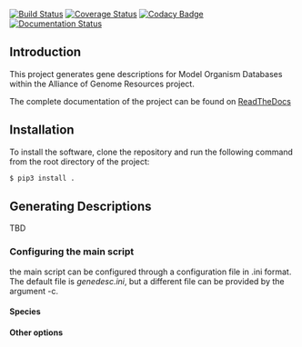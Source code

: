 [![Build Status](https://travis-ci.org/valearna/wb_genedescriptions.svg?branch=master)](https://travis-ci.org/valearna/wb_genedescriptions) [![Coverage Status](https://coveralls.io/repos/github/valearna/wb_genedescriptions/badge.svg?branch=master&service=github)](https://coveralls.io/github/valearna/wb_genedescriptions?branch=master) [![Codacy Badge](https://api.codacy.com/project/badge/Grade/7a999c3a60f44df9a0312fdab82e405c)](https://www.codacy.com/app/valearna/wb_genedescriptions?utm_source=github.com&amp;utm_medium=referral&amp;utm_content=valearna/wb_genedescriptions&amp;utm_campaign=Badge_Grade) [![Documentation Status](https://readthedocs.org/projects/wb-genedescriptions/badge/?version=latest)](http://wb-genedescriptions.readthedocs.io/en/latest/?badge=latest)

## Introduction

This project generates gene descriptions for Model Organism Databases within the Alliance of Genome Resources project.

The complete documentation of the project can be found on
[ReadTheDocs](http://wb-genedescriptions.readthedocs.io/en/latest/)

## Installation

To install the software, clone the repository and run the following command from the
root directory of the project:

```bash
$ pip3 install .
```

## Generating Descriptions

TBD

### Configuring the main script

the main script can be configured through a configuration file in .ini format. The default file is *genedesc.ini*, but a
different file can be provided by the argument -c.

#### Species

#### Other options